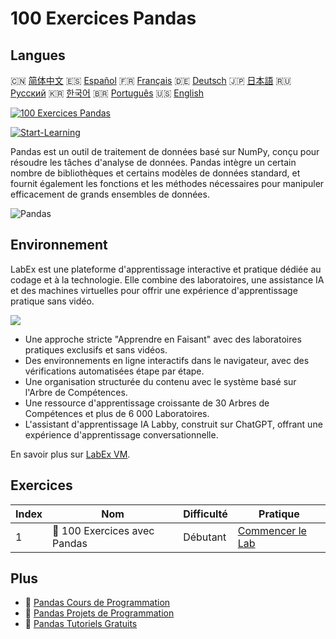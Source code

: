 # 100 Exercices Pandas

## Langues

🇨🇳 [简体中文](README_zh.md) 🇪🇸 [Español](README_es.md) 🇫🇷 [Français](README_fr.md) 🇩🇪 [Deutsch](README_de.md) 🇯🇵 [日本語](README_ja.md) 🇷🇺 [Русский](README_ru.md) 🇰🇷 [한국어](README_ko.md) 🇧🇷 [Português](README_pt.md) 🇺🇸 [English](README.md) 

[![100 Exercices Pandas](https://cover-creator.labex.io/100-pandas-exercises.png?lang=fr)](https://labex.io/fr/courses/100-pandas-exercises)

[![Start-Learning](https://img.shields.io/badge/Start-Learning-whitesmoke?style=for-the-badge)](https://labex.io/fr/courses/100-pandas-exercises)

Pandas est un outil de traitement de données basé sur NumPy, conçu pour résoudre les tâches d'analyse de données. Pandas intègre un certain nombre de bibliothèques et certains modèles de données standard, et fournit également les fonctions et les méthodes nécessaires pour manipuler efficacement de grands ensembles de données.

![Pandas](https://img.shields.io/badge/Pandas-whitesmoke?style=for-the-badge&logo=pandas)


## Environnement

LabEx est une plateforme d'apprentissage interactive et pratique dédiée au codage et à la technologie. Elle combine des laboratoires, une assistance IA et des machines virtuelles pour offrir une expérience d'apprentissage pratique sans vidéo.

![](https://tutorial-screenshot.getvm.io/images/vm-1725247253.png)

- Une approche stricte "Apprendre en Faisant" avec des laboratoires pratiques exclusifs et sans vidéos.
- Des environnements en ligne interactifs dans le navigateur, avec des vérifications automatisées étape par étape.
- Une organisation structurée du contenu avec le système basé sur l'Arbre de Compétences.
- Une ressource d'apprentissage croissante de 30 Arbres de Compétences et plus de 6 000 Laboratoires.
- L'assistant d'apprentissage IA Labby, construit sur ChatGPT, offrant une expérience d'apprentissage conversationnelle.

En savoir plus sur [LabEx VM](https://support.labex.io/using-labex/virtual-machine).

## Exercices

|   Index | Nom                          | Difficulté   | Pratique                                                                                           |
|---------|------------------------------|--------------|----------------------------------------------------------------------------------------------------|
|       1 | 📖 100 Exercices avec Pandas | Débutant     | <a target='_blank' href='https://labex.io/fr/labs/100-pandas-exercises-20747'>Commencer le Lab</a> |

## Plus

- 🔗 [Pandas Cours de Programmation](https://github.com/labex-labs/awesome-programming-courses)
- 🔗 [Pandas Projets de Programmation](https://github.com/labex-labs/awesome-programming-projects)
- 🔗 [Pandas Tutoriels Gratuits](https://github.com/labex-labs/pandas-free-tutorials)

